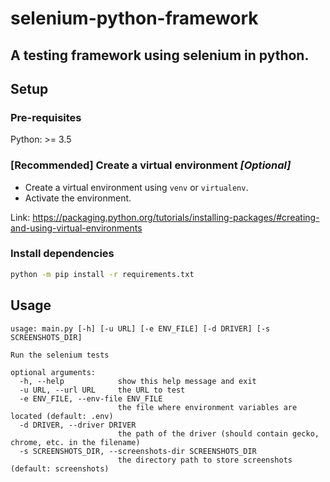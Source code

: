 # selenium-python-framework

A testing framework using selenium in python.
---

## Setup
### Pre-requisites
Python: >= 3.5
### **[Recommended]** Create a virtual environment *[Optional]*
* Create a virtual environment using `venv` or `virtualenv`.
* Activate the environment.

Link: https://packaging.python.org/tutorials/installing-packages/#creating-and-using-virtual-environments

### Install dependencies
```bash
python -m pip install -r requirements.txt
```

## Usage
```
usage: main.py [-h] [-u URL] [-e ENV_FILE] [-d DRIVER] [-s SCREENSHOTS_DIR]

Run the selenium tests

optional arguments:
  -h, --help            show this help message and exit
  -u URL, --url URL     the URL to test
  -e ENV_FILE, --env-file ENV_FILE
                        the file where environment variables are located (default: .env)
  -d DRIVER, --driver DRIVER
                        the path of the driver (should contain gecko, chrome, etc. in the filename)
  -s SCREENSHOTS_DIR, --screenshots-dir SCREENSHOTS_DIR
                        the directory path to store screenshots (default: screenshots)

```
